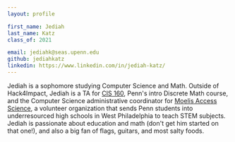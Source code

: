 ```yaml
---
layout: profile

first_name: Jediah
last_name: Katz
class_of: 2021

email: jediahk@seas.upenn.edu
github: jediahkatz
linkedin: https://www.linkedin.com/in/jediah-katz/
---
```


Jediah is a sophomore studying Computer Science and Math. Outside of Hack4Impact, Jediah is a TA for [CIS 160](http://www.thepigeonholeprinciple.com), Penn's intro Discrete Math course, and the Computer Science administrative coordinator for [Moelis Access Science](https://www.nettercenter.upenn.edu/what-we-do/programs/university-assisted-community-schools/moelis-access-science), a volunteer organization that sends Penn students into underresourced high schools in West Philadelphia to teach STEM subjects. Jediah is passionate about education and math (don't get him started on that one!), and also a big fan of flags, guitars, and most salty foods.

